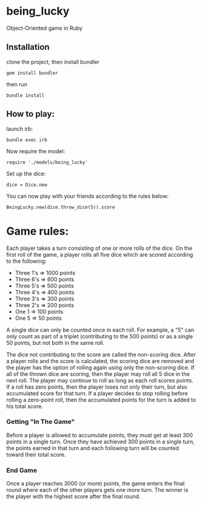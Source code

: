 being_lucky
===========

Object-Oriented game in Ruby

Installation
------------

clone the project, then install bundler
<pre><code>gem install bundler</code></pre>

then run
<pre><code>bundle install</code></pre>

How to play:
------------

launch irb:
<pre><code>bundle exec irb</code></pre>
Now require the model:
<pre><code>require './models/being_lucky'</code></pre>

Set up the dice:
<pre><code>dice = Dice.new</code></pre>

You can now play with your friends according to the rules below:
<pre><code>BeingLucky.new(dice.throw_dice(5)).score</code></pre>

Game rules:
===========

Each player takes a turn consisting of one or more rolls of the dice.
On the first roll of the game, a player rolls all five dice which are
scored according to the following:

+ Three 1's => 1000 points
+ Three 6's => 600 points
+ Three 5's => 500 points
+ Three 4's => 400 points
+ Three 3's => 300 points
+ Three 2's => 200 points
+ One 1 => 100 points
+ One 5 => 50 points

A single dice can only be counted once in each roll. For example,
a "5" can only count as part of a triplet (contributing to the 500
points) or as a single 50 points, but not both in the same roll.

The dice not contributing to the score are called the non-scoring
dice. 
After a player rolls and the score is calculated, the scoring dice are
removed and the player has the option of rolling again using only the
non-scoring dice. If all of the thrown dice are scoring, then the
player may roll all 5 dice in the next roll.
The player may continue to roll as long as each roll scores points. If
a roll has zero points, then the player loses not only their turn, but
also accumulated score for that turn. If a player decides to stop
rolling before rolling a zero-point roll, then the accumulated points
for the turn is added to his total score.

### Getting "In The Game"
Before a player is allowed to accumulate points, they must get at
least 300 points in a single turn. Once they have achieved 300 points
in a single turn, the points earned in that turn and each following
turn will be counted toward their total score.

### End Game
Once a player reaches 3000 (or more) points, the game enters the final
round where each of the other players gets one more turn. The winner
is the player with the highest score after the final round.
